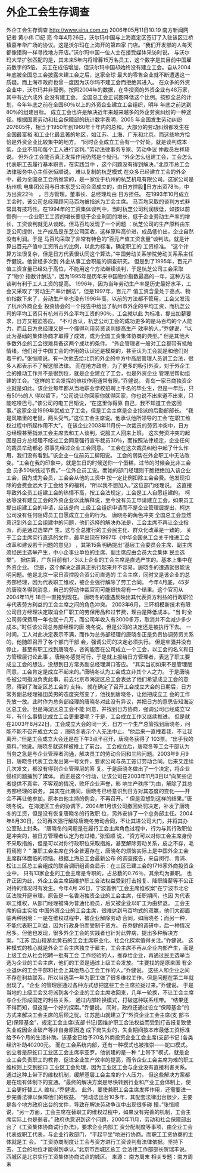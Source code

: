 # 外企工会生存调查

外企工会生存调查
http://www.sina.com.cn 2006年05月11日10:19 南方新闻网
记者 黄小伟 □纪 亮
今年4月26日，沃尔玛中国与上海嘉定区签订了入驻该区江桥镇嘉年华广场的协议。这是沃尔玛在上海开的第四家 门店。“我们开发部的人每天都像猎狗一样寻找地方开店。”沃尔玛中国一位人士在接受媒体采访时说。
与沃尔玛大举扩张匹配的是，其未来5年内将增募15万名员工，这个数字是其目前中国雇员数字的5倍。
员工在成倍增加，但沃尔玛中国却始终没有建立工会。自从2004年底被全国总工会披露未建工会之后，这家全球 最大的零售企业就不断遭遇这一质疑。而上海市政府也曾一度因为沃尔玛不建工会而拒绝其进入。
在众多的外资企业中，沃尔玛并非孤例。按照2004年的数据，在华投资的外资企业有48万家，其中有近六成外 企没有建工会。
全国总工会正试图降低这个比例。按照全总的计划，今年年底之前在全国60％以上的外资企业建立工会组织，明年 年底之前达到80％的组建目标。
成立工会也许是解决近年来越来越多的外企劳资纠纷的一种途径。根据国家劳动和社会保障部的统计数字表明，2005 年全国发生劳动纠纷207605件，相当于1950年到1960年十年内的总和。大部分的劳动纠纷都发生在全国最富裕 和工业化最显著的地区，如江苏、上海、广东和北京。而这些地方恰恰是外资企业比较集中的地方。
“同时企业成立工会有一个好处，就是谈判成本低，企业不用和每个工人进行谈判。”劳动法律事务专家、劳动争议 仲裁员左祥琦说。
但外企工会能否真正发挥作用仍然是个疑问。“外企怎么组建工会，工会怎么代表职工去履行基本职责，在实践当中 ，这个问题没有得到解决。”北京市总工会法律服务中心主任张恒顺说。
难以复制的杭芝模式
在众多已经建立工会的外企中，最为全国总工会所推崇的，是一家位于杭州的杭芝机电有限公司。这家公司是杭州机 电集团公司与日本东芝公司合资成立的，由日方控股日方出资78％，中方出资22％　，日方管理。董事长、总经理均由 日方担任。
在1993年10月成立工会时，该公司总经理顾问马百均被指派为工会主席。
马百均采取的谈判方式非常具有技巧性。在1994年的工资集体谈判中，当时杭芝公司利润很低，如按以前惯例— —企业职工工资的增长要低于企业利润的增长，低于企业劳动生产率的增长，工资谈判就无从谈起。但马百均发现了一个问题 ：杭芝公司的生产原料由东芝公司提供，生产成品是东芝公司回收，这样原料高价进，成品低价出，企业自然没有利润。于是 马百均采取了非常有特色的“百元产值工资含量”谈判法。就是计算出百元产值中工资所占的比例，以此为标准，确定职工的 工资标准。
“这个计算方法很复杂，但是日方代表很认同这个算法。”中国劳动关系学院劳动关系系主任乔健说。他曾经多次到 外企从事工会职能的调查研究。
但是到了1995年，百元产值工资含量已经处于高位，不能用这个方法继续谈判，于是杭芝公司工会采取了“物价 指数计酬法”，因为1995年是历年来中国物价指数最高的一年，这种方法谈判有利于工人工资的提高。
1996年，因为当年劳动生产率是历史最好水平，工会又采取了“劳动生产率计酬法”，但是1997年，百元产 值工资含量处于高点、物价指数下来了，劳动生产率也没有1996年高，以前的方法都不管用，工会又发现了杭州外商企业 投资协会的一个报告中给出了杭州市外企的平均工资，而杭芝公司的平均工资只有杭州市外企平均工资的90％，工会就以此 为标准，提出加薪要求，日方又被迫答应。
“不可否认，杭芝公司工会的成功更多的是马百均的个人能力，而且日方总经理又是一个懂得利用劳资谈判提高生产 效率的人，”乔健说，“以此为基础的集体协商才取得了成效，成为全国工资集体协商的典型。”
但是其他大多数外企的工会很难具备这两个成功的条件。
“外企管理者一般对工会都带有抵触情绪，他们对于中国工会的作用的认识还是模糊的，甚至认为工会就是和他们对 着干的。”张恒顺说。有一次他去给北京的外企的中方中高层管理人员讲工会法，很多人都表示不了解这部法律。
而在地方政府，为了更多的吸引外资，对于外企工会的推动工作并不是很到位，就是企业建立了工会，也是外资企业 管理层帮助组建的工会。“这样的工会发挥的维权作用通常有限。”乔健说。
青岛一家日商独资企业就是如此。该企业每年都从当地职业学校招聘上千名的毕业生，但是一年后，只有50％的人 得以留下，“公司说让你回家你就得回家，你也说不出来道不出来，只能吃哑巴亏。”该公司的电工吕韬说，“在这里你得靠 自己，我不知道工会这回事。”这家企业1999年就成立了工会，但是工会主席是企业指派的后勤部部长。
“我是风箱里的老鼠，两头受气。”这位工会主席说。他承认他所领导的工会“在职工维权过程中所起作用不大”。 在该企业2003年11月份一次裁员的劳资冲突中，日方总经理甚至指派工会主席去和工人谈判，说服工人回来上班。
这次劳资冲突的起因是日方总经理不经过工会同意强行宣布裁员30％，而按照法律规定，企业任何的裁员举动都必 须事先经过企业工会同意。
“工会在这次裁员纠纷中起了什么作用，我们没有看到。”该企业一位前员工柳阳说。
工会的弱势在外企职工中无法改变。“工会在我的印象中，就是生日的时候送你一个蛋糕，过节的时候会比非工会会 员多50块钱过节费。”一位外企员工说。而她的部门经理则干脆拒绝加入该企业工会，因为成为会员，工会会从他的工资中 按一定比例扣除工会会费。他发现扣除的会费会远大于工会给予的福利，“所以我不想加入。”这位部门经理说。
这直接导致外企员工组建工会的热情不高，按工会法规定，工会是工人自愿组建的。
柯达等没有建立工会的外资企业以此解释说，至今没有员工申请建立工会。如果员工提出组建工会的申请，应该是向 上级工会组织申请而不是企业管理层提出，柯达公司没有任何阻碍员工自愿成立工会的行为。
唐晓冬的角色冲突
全国总工会显然意识到外企工会组建中的问题，他们选择的解决办法是，工会主席不再让企业指派，而是通过选举产 生。这与全总推行的工会民主化、群众化改革是一致的。
关于工会主席实行直选的文件，最早出现在1997年《中华全国总工会关于推进工会改革和建设若干问题的意见》 ，其第15条明确提出“基层工会委员会主席、副主席须经民主选举产生，中小企事业单位的主席、副主席应由会员大会集体 民主选举”。
据估算，广东目前有1／3以上企业的工会主席是直选产生的。基本上集中在外资企业。
但是，这个解决之道真正执行起来并不容易。唐晓冬的遭遇就很能说明问题。他是北京一家日资控股合资公司直选的 工会主席，同时又是该企业的总务部经理，因为代表职工维权，被企业强行解除了劳工合同。
今年4月底，45岁的唐晓冬得到消息，自己的劳动仲裁官司可能很快将有一个结果。这个官司从2004年11月 18日一直拖到现在。
唐晓冬的遭遇反映出其代表资方利益的行政职位与代表劳方利益的工会主席之间的角色冲突。
2003年6月，三环相模新技术有限公司日方经理决定取消全厂职工的劳保用品和过节费，理由是降低成本。“当 时全公司劳保费用一年也就十几万，而公司年收入有3000多万，取消并不会减少多少成本。”时任该公司总务部经理的唐 晓冬说。但是公司的决定还是被执行下去。
一时间，工人对此决定表示不满，而作为总务部经理的唐晓冬正是负责协调劳资关系的，他随即召开了各个部门干部 会，强调公司的决定必须执行。
但是牢骚并没有停止，甚至有职工找到唐晓冬，咨询能否在公司成立一个工会，以工会的名义和日方管理层讨论此事 。唐晓冬感觉可行，于是就上报给日方管理者，表达了职工要成立工会的想法，没想到日方常务副总经理满口答应。
“其实当初如果不是管理层同意，工会肯定是成立不起来的。”唐晓冬认为工会成立非其个人之力。
于是唐晓冬被公司指派负责此事，前去北京市海淀区总工会表达了他们希望成立工会的意愿，得到了海淀区总工会的 支持。
就在确定了召开工会成立大会的日期后，日方常务副总经理福田英男的态度突然变了，他找到唐晓冬，让他把成立工 会的工作先放一放。此时作为总务部经理的唐晓冬对此没有异议，并把日方的意思告知海淀区总工会。但是海淀区总工会不能 同意，并找到日方协商，强调公司已经成立12年，有什么事情比成立工会更重要呢？于是，工会成立工作又继续推进。
但是就在2003年8月22日，工会成立大会的同一天，日方一个生产总管找到唐晓冬，问能不能不召开成立大会 ，唐晓冬表示个人无法中止。“他后来一直拽着我，不让我离开。”但是工会成立大会还是在下午3点半召开，唐晓冬获得了 103票。“出乎我的意料。”他说。唐晓冬就这样被推上了前台。
工会成立后，唐晓冬等工会干部认为当务之急是与企业管理者沟通，解决员工的劳动合同和三险问题。2003年9 月9日，唐晓冬代表工会发出第一号文件，要求公司与员工签订劳动合同。后来又连续几次发文，都没有得到企业管理层的答 复。于是唐晓冬做出了一个决定，将企业侵权问题捅到了媒体。
而正是这个行动，让该公司在2003年11月3日以“向某些记者提供不真实、不客观的情况，败坏企业声誉，影 响生产秩序”为由，解除了其总务部经理的职务。
其实在此期间，唐晓冬已经意识到日方对其态度的变化——开会不再让他参加，原本由他主持的例会，不再召开。“ 但是没想到这样的结果。”唐晓冬说。
在海淀区工会的协调下，2004年1月该公司撤回处罚决定，补发了唐晓冬的工资，但是没有恢复唐晓冬的行政职 位，另外安排了一个总务部主任。2004年8月30日，公司再次强行解除唐晓冬劳动合同，不让其进公司大门，并将其办 公室贴上封条。
“唐晓冬的问题是在履行工会主席角色过程中，行为与其行政职位是冲突的，被日方管理者认定为有过错，”张恒顺 说，“资方可以对你工会主席身份不采取措施，但是可以对你行政职位采取措施，甚至解除劳动关系，皮之不存，毛将焉附？ ”
兼职工会主席在外企普遍存在，唐晓冬的烦恼实际上是中国外企工会主席群体面临的烦恼。根据上海总工会最新公布 的调查报告，来自闵行、青浦、松江三区总工会组成的联合调研组调查显示：在三区已建工会的1716家外商投资企业中， 只有13家企业的工会主席是专职的，占总数的0.76％，其余均为兼职。
也许正因为此，外企工会主席因维护职工合法权益受到打击报复、降职降薪等不公正对待的情况时有发生。今年4月 26日，宁波首例“工会主席维权案”在宁波市北仑区法院开庭审理。原告是一名香港独资企业的工会主席，任职期间，也因 为代表职工维权，从部门经理被降为普通化验员，后又被企业以旷工为由辞退。
工会主席的自主实验
中国外资企业的工会主席，很难达到马百均式的双赢，他们大都面临两种困境：一是在维权过程中，被企业解除劳动 合同，如唐晓冬；而另一种，不能代表职工利益，因为行政身份而受制于资方。
在乔健的调研中，后一种情况居多。但他也发现，很多外企工会的实践者也针对此弊病，提出多种解决方案。“江苏 昆山和湖北黄石的工会主席职业化、社会化探索值得关注。”乔健说。
这种模式的核心就是外企工会主席独立于雇主，工会主席不再从企业内部产生，而是上级工会从社会招聘一批有工会 工作经验的人，推荐给企业，再通过民主选举当选为企业的工会主席，他们的工资是通过上级工会发放。“主要找的是原来国 有企业退休的工会干部和社会上其他热心工会工作的人。”乔健说。
这些人和企业之间不存在利益联系，所以当选第一年为职工做了很多维权工作。但是问题在第二年就出现了。“企业 的管理层通过各种方式想把这些工会主席拉拢过来。”乔健说。
于是当地的上级工会又将派到各个企业的工会主席收回来，几年一轮换，不让工会主席与企业形成固定的利益关系， 通过内部轮换模式，打破这种联系纽带。
“结果还不得而知，但这是一个好的探索。”乔健说。
同时，政府还通过设立“保障基金”的方式来解决工会主席的后顾之忧。江苏昆山就建立了“外资企业工会主席(支 部书记)保障基金”，规定工会主席(支部书记)因维护职工合法权益而受到打击报复致使失业或因企业破产等非自身原因造 成下岗失业的，失业期间按本市最低工资标准给予6个月的生活补助。该基金已给予20名外商投资企业工会主席(支部书记 )各类经济补助40200元。
而在工会系统内部，还有一种模式也被推崇——蛇口模式。创立者是原蛇口工业区工会主席李亚罗。他创建的是一种 “上带下”模式，就是企业工会负责职工的教育、促进企业生产效率的提高，而令企业工会主席为难的职工维权则上交到蛇口 工业区工会处理，因为工业区工会与企业没有直接利害关系。通过这种上带下的维权机制，缓解基层工会主席的个人压力。
但这些解决方案都是在现有体制下的变通。“最终的解决方案是尽快转到行业和产业工会体制上，使工会更好替工人 维权。”乔健说。
此外，要使兼职工会主席发挥作用，还需要进一步完善法律以保障他们的权益。
“劳动法出台10多年，其配套法律出台很少，主要是各个地方政府出台的文件，导致在解决劳动争议中出现很多碰 撞，”张恒顺说，“另一方面，工会主席在替职工的维权过程中，如果没有完善的机制，工会主席实际上也是弱者。”
政府也意识到这个问题，2000年11月，劳动和社会保障部出台了《工资集体协商试行办法》，要求企业内部工 资分配制度等事项，由企业工会代表或职工代表，与企业行政部门，“平起平坐”地进行协商。而职工工资协商的主体就是工 会。
“工资协商制度让工会与资方进行工资谈判有法律依据。坚持下去，工会的地位才能得到承认。”北京市西城区总工 会法律工作部部长贺瑞丰说。西城区是北京实行工资集体协商试点的城区。 来源：
南方周末
相关专题：南方周末 

